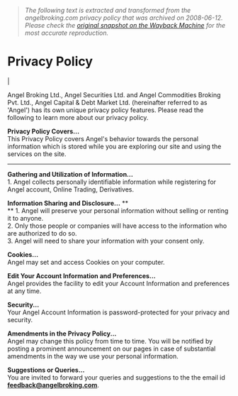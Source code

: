 > *The following text is extracted and transformed from the angelbroking.com privacy policy that was archived on 2008-06-12. Please check the [original snapshot on the Wayback Machine](https://web.archive.org/web/20080612014206id_/http%3A//www.angelbroking.com/privacy.asp) for the most accurate reproduction.*

# Privacy Policy

| 

Angel Broking Ltd., Angel Securities Ltd. and Angel Commodities Broking Pvt. Ltd., Angel Capital & Debt Market Ltd. (hereinafter referred to as 'Angel') has its own unique privacy policy features. Please read the following to learn more about our privacy policy. 

**Privacy Policy Covers...**  
This Privacy Policy covers Angel's behavior towards the personal information which is stored while you are exploring our site and using the services on the site.   
  
---  
  
**Gathering and Utilization of Information...**  
1\. Angel collects personally identifiable information while registering for Angel account, Online Trading, Derivatives.  
  
**Information Sharing and Disclosure...** **  
** 1\. Angel will preserve your personal information without selling or renting it to anyone.  
2\. Only those people or companies will have access to the information who are authorized to do so.  
3\. Angel will need to share your information with your consent only.  
  
**Cookies...**  
Angel may set and access Cookies on your computer.   
  
**Edit Your Account Information and Preferences...**  
Angel provides the facility to edit your Account Information and preferences at any time.   
  
**Security...**  
Your Angel Account Information is password-protected for your privacy and security.   
  
**Amendments in the Privacy Policy...**  
Angel may change this policy from time to time. You will be notified by posting a prominent announcement on our pages in case of substantial amendments in the way we use your personal information.   
  
**Suggestions or Queries...**  
You are invited to forward your queries and suggestions to the the email id[ **feedback@angelbroking.com**](mailto:feedback@angelbroking.com).   

